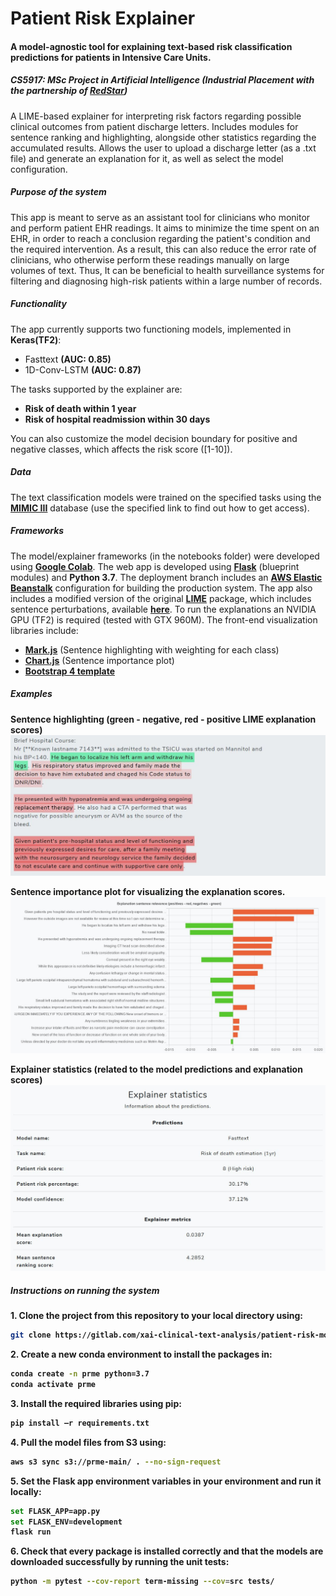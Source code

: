 # Patient Risk Explainer

#### A model-agnostic tool for explaining text-based risk classification predictions for patients in Intensive Care Units. 

##### CS5917: MSc Project in Artificial Intelligence (Industrial Placement with the partnership of [RedStar](https://www.linkedin.com/company/red-star-ai/about/))

A LIME-based explainer for interpreting risk factors regarding possible clinical outcomes from patient discharge letters. Includes modules for sentence ranking and highlighting, alongside other statistics regarding the accumulated results. Allows the user to upload a discharge letter (as a .txt file) and generate an explanation for it, as well as select the model configuration.

##### Purpose of the system

This app is meant to serve as an assistant tool for clinicians who monitor and perform patient EHR readings. It aims to minimize the time spent on an EHR, in order to reach a conclusion regarding the patient's condition and the required intervention. As a result, this can also reduce the error rate of clinicians, who otherwise perform these readings manually on large volumes of text. Thus, It can be beneficial to health surveillance systems for filtering and diagnosing high-risk patients within a large number of records.<br>

##### Functionality
The app currently supports two functioning models, implemented in <b>Keras(TF2)</b>:

- Fasttext <b>(AUC: 0.85)</b>
- 1D-Conv-LSTM <b>(AUC: 0.87)</b>

The tasks supported by the explainer are:

- <b>Risk of death within 1 year</b>
- <b>Risk of hospital readmission within 30 days</b>

You can also customize the model decision boundary for positive and negative classes, which affects the risk score ([1-10]).

##### Data
The text classification models were trained on the specified tasks using the [<b>MIMIC III</b>](https://mimic.physionet.org/gettingstarted/access/) database (use the specified link to find out how to get access).

##### Frameworks
The model/explainer frameworks (in the notebooks folder) were developed using [<b>Google Colab</b>](colab.research.google.com). The web app is developed using [<b>Flask</b>](https://flask.palletsprojects.com/en/1.1.x/) (blueprint modules) and <b>Python 3.7</b>. The deployment branch includes an [<b>AWS Elastic Beanstalk</b>](https://aws.amazon.com/elasticbeanstalk/) configuration for building the production system. The app also includes a modified version of the original [<b>LIME</b>](https://github.com/marcotcr/lime) package, which includes sentence perturbations, available [<b>here</b>](https://github.com/JadeBlue96/lime). To run the explanations an NVIDIA GPU (TF2) is required (tested with GTX 960M). The front-end visualization libraries include:
- [<b>Mark.js</b>](https://markjs.io/) (Sentence highlighting with weighting for each class)
- [<b>Chart.js</b>](https://www.chartjs.org/) (Sentence importance plot)
- [<b>Bootstrap 4 template</b>](https://getbootstrap.com/)

##### Examples
<b>Sentence highlighting (green - negative, red - positive LIME explanation scores)</b>
![Sentence highlights](src/static/assets/img/sentence_highlights.JPG)

<b>Sentence importance plot for visualizing the explanation scores.</b>
![Sentence importance](src/static/assets/img/sent_imp.JPG)

<b>Explainer statistics (related to the model predictions and explanation scores)
![Sentence stats](src/static/assets/img/exp_stats.JPG)
##### Instructions on running the system
<b>1.</b> Clone the project from this repository to your local directory using:
```bash
git clone https://gitlab.com/xai-clinical-text-analysis/patient-risk-model-explainer-ui.git 
```
<b>2.</b> Create a new conda environment to install the packages in:
```bash
conda create -n prme python=3.7
conda activate prme
```
<b>3.</b> Install the required libraries using pip:
```bash
pip install –r requirements.txt
```
<b>4.</b> Pull the model files from S3 using:
```bash
aws s3 sync s3://prme-main/ . --no-sign-request
```
<b>5.</b> Set the Flask app environment variables in your environment and run it locally:
```bash
set FLASK_APP=app.py
set FLASK_ENV=development
flask run
```
<b>6.</b> Check that every package is installed correctly and that the models are downloaded successfully by running the unit tests:
```bash
python -m pytest --cov-report term-missing --cov=src tests/
```
